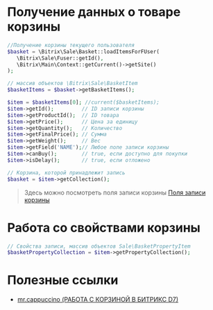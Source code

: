 # Получение данных о товаре корзины
```php
//Получение корзины текущего пользователя
$basket = \Bitrix\Sale\Basket::loadItemsForFUser(
   \Bitrix\Sale\Fuser::getId(),
   \Bitrix\Main\Context::getCurrent()->getSite()
);

// массив объектов \Bitrix\Sale\BasketItem
$basketItems = $basket->getBasketItems(); 

$item = $basketItems[0]; //current($basketItems);
$item->getId();         // ID записи корзины
$item->getProductId();  // ID товара
$item->getPrice();      // Цена за единицу
$item->getQuantity();   // Количество
$item->getFinalPrice(); // Сумма
$item->getWeight();     // Вес
$item->getField('NAME');// Любое поле записи корзины
$item->canBuy();        // true, если доступно для покупки
$item->isDelay();       // true, если отложено

// Корзина, которой принадлежит запись 
$basket = $item->getCollection();
```
> Здесь можно посмотреть поля записи корзины [Поля записи корзины](https://github.com/SidiGi/bitrix-info/wiki/%D0%9F%D0%BE%D0%BB%D1%8F-%D0%B7%D0%B0%D0%BF%D0%B8%D1%81%D0%B8-%D0%BA%D0%BE%D1%80%D0%B7%D0%B8%D0%BD%D1%8B)

# Работа со свойствами корзины
```php
// Свойства записи, массив объектов Sale\BasketPropertyItem
$basketPropertyCollection = $item->getPropertyCollection(); 

```

# Полезные ссылки
* [mr.cappuccino (РАБОТА С КОРЗИНОЙ В БИТРИКС D7)](https://mrcappuccino.ru/blog/post/work-with-basket-bitrix-d7)


